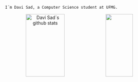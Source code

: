        I´m Davi Sad, a Computer Science student at UFMG.
 
 
 <div align="center">
  <img width="49%" height="195px" src=https://github-readme-stats.vercel.app/api?username=DaviOSad&show_icons=true&hide=contribs,prs&cache_seconds=86400&theme=transparent
 alt="Davi Sad´s github stats" /> 
  <img width="41%" height="195px" src="https://github-readme-stats.vercel.app/api/top-langs/?username=DaviOSad&layout=compact&hide_border=true&title_color=00bfbf&text_color=00bfbf&bg_color=0d1117" />
</div>



